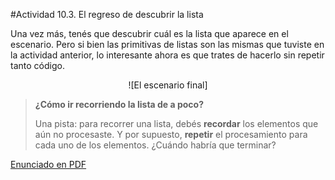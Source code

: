 #Actividad 10.3. El regreso de descubrir la lista

Una vez más, tenés que descubrir cuál es la lista que aparece en el escenario. 
Pero si bien las primitivas de listas son las mismas que tuviste en la actividad anterior, lo
interesante ahora es que trates de hacerlo sin repetir tanto código.

<center>
![El escenario final]
</center>

> **¿Cómo ir recorriendo la lista de a poco?**
>
> Una pista: para recorrer una lista, debés **recordar** los elementos que aún no procesaste.
> Y por supuesto, **repetir** el procesamiento para cada uno de los elementos.
> ¿Cuándo habría que terminar?

[Enunciado en PDF][PDF]

[PDF]: 
https://raw.githubusercontent.com/gobstones/laprogramacionysudidactica2/master/Proyectos/10.Listas%20y%20operaciones%20de%20listas/10.3.El%20regreso%20de%20descubrir%20la%20lista/resources/description.pdf "Enunciado de 'El regreso de descubrir la lista' en PDF"